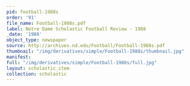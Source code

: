 ```yaml
---
pid: football-1988s
order: '91'
file_name: Football-1988s.pdf
label: Notre Dame Scholastic Football Review - 1988
_date: '1988'
object_type: newspaper
source: http://archives.nd.edu/Football/Football-1988s.pdf
thumbnail: "/img/derivatives/simple/Football-1988s/thumbnail.jpg"
manifest:
full: "/img/derivatives/simple/Football-1988s/full.jpg"
layout: scholastic_item
collection: scholastic
---
```

